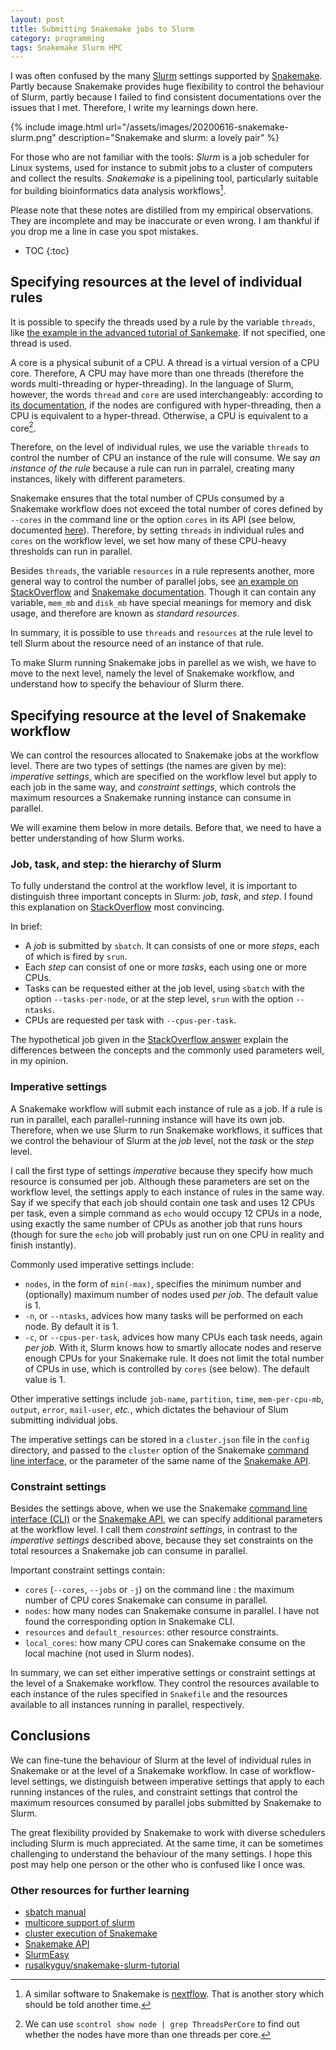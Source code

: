 ```yaml
---
layout: post
title: Submitting Snakemake jobs to Slurm
category: programming
tags: Snakemake Slurm HPC
---
```


I was often confused by the many [Slurm](https://slurm.schedmd.com/) settings
supported by
[Snakemake](https://snakemake.readthedocs.io/en/stable/index.html). Partly
because Snakemake provides huge flexibility to control the behaviour of Slurm,
partly because I failed to find consistent documentations over the issues that
I met. Therefore, I write my learnings down here.

{% include image.html
url="/assets/images/20200616-snakemake-slurm.png"
description="Snakemake and slurm: a lovely pair"
%}

For those who are not familiar with the tools: *Slurm* is a job scheduler for
Linux systems, used for instance to submit jobs to a cluster of computers and
collect the results. *Snakemake* is a pipelining tool, particularly suitable for
building bioinformatics data analysis workflows[^1].

Please note that these notes are distilled from my empirical observations. They
are incomplete and may be inaccurate or even wrong. I am thankful if you
drop me a line in case you spot mistakes.

* TOC
{:toc}

## Specifying resources at the level of individual rules

It is possible to specify the threads used by a rule by the variable `threads`,
like [the example in the advanced tutorial of
Sankemake](https://snakemake.readthedocs.io/en/stable/tutorial/advanced.html#step-1-specifying-the-number-of-used-threads).
If not specified, one thread is used.

A core is a physical subunit of a CPU. A thread is a virtual version of a CPU
core. Therefore, A CPU may have more than one threads (therefore the words
multi-threading or hyper-threading). In the language of Slurm, however, the words `thread` and `core` are used interchangeably: according to [its
documentation](https://slurm.schedmd.com/faq.html#cpu_count), if the nodes are
configured with hyper-threading, then a CPU is equivalent to a hyper-thread.
Otherwise, a CPU is equivalent to a core[^2].

Therefore, on the level of individual rules, we use the variable `threads` to
control the number of CPU an instance of the rule will consume. We say *an instance of the rule* because a rule can run in parralel, creating many instances, likely with different parameters.

Snakemake ensures that the total number of CPUs consumed by a Snakemake workflow
does not exceed the total number of cores defined by `--cores` in the command
line or the option `cores` in its API (see below, documented [here](https://snakemake.readthedocs.io/en/stable/tutorial/advanced.html#step-1-specifying-the-number-of-used-threads)).
Therefore, by setting `threads` in individual rules and `cores` on the workflow
level, we set how many of these CPU-heavy thresholds can run in parallel.

Besides `threads`, the variable `resources` in a rule represents another, more
general way to control the number of parallel jobs, see [an example on
StackOverflow](https://stackoverflow.com/questions/49139395/set-cluster-core-per-rule-in-snakemake?rq=1)
and [Snakemake
documentation](https://snakemake.readthedocs.io/en/stable/snakefiles/rules.html#resources).
Though it can contain any variable, `mem_mb` and `disk_mb` have special meanings
for memory and disk usage, and therefore are known as *standard resources*.

In summary, it is possible to use `threads` and `resources` at the rule level to
tell Slurm about the resource need of an instance of that rule. 

To make Slurm running Snakemake jobs in parellel as we wish, we have to move to
the next level, namely the level of Snakemake workflow, and understand how to
specify the behaviour of Slurm there.

## Specifying resource at the level of Snakemake workflow

We can control the resources allocated to Snakemake jobs at the workflow level.
There are two types of settings (the names are given by me): *imperative
settings*, which are specified on the workflow level but apply to each job in
the same way, and *constraint settings*, which controls the maximum resources a
Snakemake running instance can consume in parallel.

We will examine them below in more details. Before that, we need to have a
better understanding of how Slurm works.

### Job, task, and step: the hierarchy of Slurm

To fully understand the control at the workflow level, it is important to
distinguish three important concepts in Slurm: *job*, *task*, and *step*. I
found this explanation on
[StackOverflow](https://stackoverflow.com/a/46532581/2114825) most convincing.

In brief:

* A *job* is submitted by `sbatch`. It can consists of one or more *steps*, each
    of which is fired by `srun`.
* Each *step* can consist of one or more *tasks*, each using one or more CPUs.
* Tasks can be requested either at the job level, using `sbatch` with the option
    `--tasks-per-node`, or at the step level, `srun` with the option `--ntasks`.
* CPUs are requested per task with `--cpus-per-task`.

The hypothetical job given in the [StackOverflow
answer](https://stackoverflow.com/a/46532581/2114825) explain the differences
between the concepts and the commonly used parameters well, in my opinion.

### Imperative settings

A Snakemake workflow will submit each instance of rule as a job. If a rule is
run in parallel, each parallel-running instance will have its own job.
Therefore, when we use Slurm to run Snakemake workflows, it suffices that we
control the behaviour of Slurm at the *job* level, not the *task* or the *step*
level.

I call the first type of settings *imperative* because they specify how much
resource is consumed per job. Although these parameters are set on the workflow
level, the settings apply to each instance of rules in the same way. Say if we
specify that each job should contain one task and uses 12 CPUs per task, even a
simple command as `echo` would occupy 12 CPUs in a node, using exactly the same
number of CPUs as another job that runs hours (though for sure the `echo` job
will probably just run on one CPU in reality and finish instantly).

Commonly used imperative settings include:

* `nodes`, in the form of `min(-max)`, specifies the minimum number and
   (optionally) maximum number of nodes used *per job*. The default value is
   1.
* `-n`, or `--ntasks`, advices how many tasks will be performed on each
   node. By default it is 1.
* `-c`, or `--cpus-per-task`, advices how many CPUs each task needs, again
   *per job*. With it, Slurm knows how to smartly allocate nodes and reserve
   enough CPUs for your Snakemake rule. It does not limit the total number of
   CPUs in use, which is controlled by `cores` (see below). The default value
   is 1.

Other imperative settings include `job-name`, `partition`, `time`,
`mem-per-cpu-mb`, `output`, `error`, `mail-user`, *etc.*, which dictates the
behaviour of Slum submitting individual jobs.

The imperative settings can be stored in a `cluster.json` file in the `config`
directory, and passed to the `cluster` option of the Snakemake [command line
interface](https://snakemake.readthedocs.io/en/stable/executing/cli.html), or
the parameter of the same name of the [Snakemake
API](https://snakemake.readthedocs.io/en/stable/api_reference/snakemake.html).

### Constraint settings

Besides the settings above, when we use the Snakemake [command line interface
(CLI)](https://snakemake.readthedocs.io/en/stable/executing/cli.html) or the
[Snakemake
API](https://snakemake.readthedocs.io/en/stable/api_reference/snakemake.html),
we can specify additional parameters at the workflow level. I call them
*constraint settings*, in contrast to the *imperative settings* described above,
because they set constraints on the total resources a Snakemake job can consume
in parallel.

Important constraint settings contain:

* `cores` (`--cores`, `--jobs` or `-j`) on the command line : the maximum number
  of CPU cores Snakemake can consume in parallel.
* `nodes`: how many nodes can Snakemake consume in parallel. I have not found
   the corresponding option in Snakemake CLI.
* `resources` and `default_resources`: other resource constraints.
* `local_cores`: how many CPU cores can Snakemake consume on the local machine
  (not used in Slurm nodes).

In summary, we can set either imperative settings or constraint settings at the
level of a Snakemake workflow. They control the resources available to each
instance of the rules specified in `Snakefile` and the resources available to all instances running in parallel, respectively.

## Conclusions

We can fine-tune the behaviour of Slurm at the level of individual rules in
Snakemake or at the level of a Snakemake workflow. In case of workflow-level
settings, we distinguish between imperative settings that apply to each running
instances of the rules, and constraint settings that control the maximum
resources consumed by parallel jobs submitted by Snakemake to Slurm.

The great flexibility provided by Snakemake to work with diverse schedulers
including Slurm is much appreciated. At the same time, it can be sometimes
challenging to understand the behaviour of the many settings. I hope this post
may help one person or the other who is confused like I once was.

### Other resources for further learning

* [sbatch manual](https://slurm.schedmd.com/sbatch.html)
* [multicore support of slurm](https://slurm.schedmd.com/mc_support.html)
* [cluster execution of
    Snakemake](https://snakemake.readthedocs.io/en/v5.1.4/executable.html#cluster-execution)
* [Snakemake
    API](https://snakemake.readthedocs.io/en/stable/api_reference/snakemake.html)
* [SlurmEasy](https://github.com/dpryan79/Misc/blob/master/MPIIE_internal/SlurmEasy)
* [rusalkyguy/snakemake-slurm-tutorial](https://github.com/rusalkaguy/snakemake-slurm-tutorial)

[^1]: A similar software to Snakemake is [nextflow](https://www.nextflow.io/). That is another story which should be told another time.
[^2]: We can use `scontrol show node | grep ThreadsPerCore` to find out whether the nodes have more than one threads per core.



